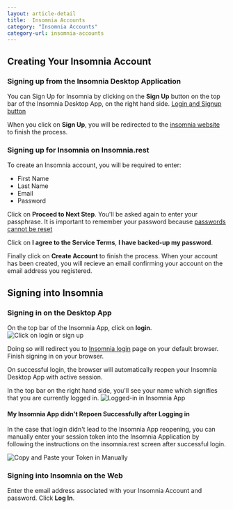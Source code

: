 ```yaml
---
layout: article-detail
title:  Insomnia Accounts
category: "Insomnia Accounts"
category-url: insomnia-accounts
---
```



## Creating Your Insomnia Account

### Signing up from the Insomnia Desktop Application 
You can Sign Up for Insomnia by clicking on the **Sign Up** button on the top bar of the Insomnia Desktop App, on the right hand side.
[Login and Signup button](!/assets/login-signup.png)

When you click on **Sign Up**, you will be redirected to the [insomnia website](https://app.insomnia.rest/app/signup) to finish the process.


### Signing up for Insomnia on Insomnia.rest
To create an Insomnia account, you will be required to enter:
* First Name
* Last Name
* Email
* Password

Click on **Proceed to Next Step**.  You'll be asked again to enter your passphrase.  It is important to remember your password because [passwords cannot be reset](https://docs.insomnia.rest/insomnia/security-features#passwords-cannot-be-reset)

Click on **I agree to the Service Terms**, **I have backed-up my password**.

Finally click on **Create Account** to finish the process.  When your account has been created, you will recieve an email confirming your account on the email address you registered.


## Signing into Insomnia

### Signing in on the Desktop App
On the top bar of the Insomnia App, click on **login**.  
![Click on login or sign up](/assets/images/login-signup.png)

Doing so will redirect you to [Insomnia login](https://app.insomnia.rest/app/login/) page on your default browser.  Finish signing in on your browser.  

On successful login, the browser will automatically reopen your Insomnia Desktop App with active session.

In the top bar on the right hand side, you'll see your name which signifies that you are currently logged in.
![Logged-in in Insomnia App](/assets/images/logged-in-title-bar.png)

#### My Insomnia App didn't Repoen Successfully after Logging in
In the case that login didn't lead to the Insomnia App reopening, you can manually enter your session token into the Insomnia Application by following the instructions on the insomnia.rest screen after successful login.  

![Copy and Paste your Token in Manually](/assets/images/copy-paste-token-login.png)


### Signing into Insomnia on the Web
Enter the email address associated with your Insomnia Account and password.  Click **Log In**.  
